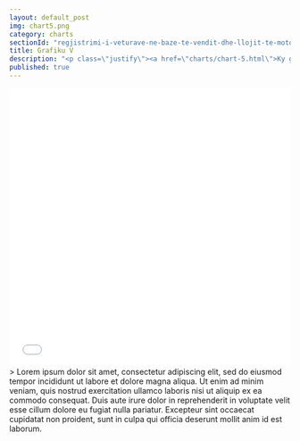 ```yaml
---
layout: default_post
img: chart5.png
category: charts
sectionId: "regjistrimi-i-veturave-ne-baze-te-vendit-dhe-llojit-te-motorit"
title: Grafiku V
description: "<p class=\"justify\"><a href=\"charts/chart-5.html\">Ky grafikon </a> paraqet regjistrimin e veturave ne baze te vendit dhe llojit te motorit.<br>Lorem ipsum dolor sit amet, consectetur adipiscing elit, sed do eiusmod tempor incididunt ut labore et dolore magna aliqua. Ut enim ad minim veniam, quis nostrud exercitation ullamco laboris nisi ut aliquip ex ea commodo consequat.</p>"
published: true
---
```



 
<iframe class="highcharts-iframe" src="//cloud.highcharts.com/embed/edovuh" style="border: 0; width: 100%; height: 500px">&nbsp;</iframe>
> Lorem ipsum dolor sit amet, consectetur adipiscing elit, sed do eiusmod tempor incididunt ut labore et dolore magna aliqua. Ut enim ad minim veniam, quis nostrud exercitation ullamco laboris nisi ut aliquip ex ea commodo consequat. Duis aute irure dolor in reprehenderit in voluptate velit esse cillum dolore eu fugiat nulla pariatur. Excepteur sint occaecat cupidatat non proident, sunt in culpa qui officia deserunt mollit anim id est laborum.
